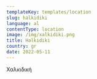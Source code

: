 ```yaml
---
templateKey: templates/location
slug: halkidiki
language: al
contentType: location
image: /img/xalkidiki.png
title: Halkidiki
country: gr
date: 2022-05-11
---
```

Χαλκιδική